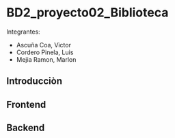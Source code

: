 # BD2_proyecto02_Biblioteca

Integrantes:
- Ascuña Coa, Vìctor
- Cordero Pinela, Luis
- Mejia Ramon, Marlon

## Introducciòn
## Frontend
## Backend
